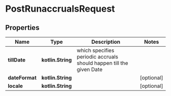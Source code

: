 
# PostRunaccrualsRequest

## Properties
| Name | Type | Description | Notes |
| ------------ | ------------- | ------------- | ------------- |
| **tillDate** | **kotlin.String** | which specifies periodic accruals should happen till the given Date |  |
| **dateFormat** | **kotlin.String** |  |  [optional] |
| **locale** | **kotlin.String** |  |  [optional] |



